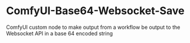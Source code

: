 # ComfyUI-Base64-Websocket-Save
ComfyUI custom node to make output from a workflow be output to the Websocket API in a base 64 encoded string
